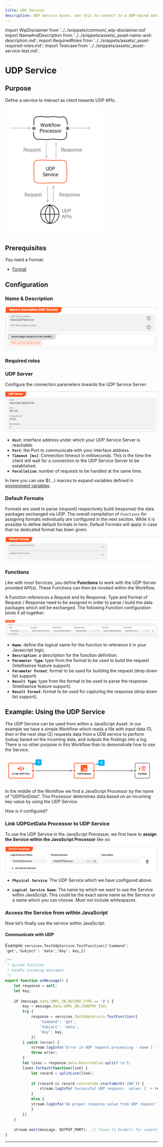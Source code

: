 ```yaml
---
title: UDP Service
description: UDP Service Asset. Use this to connect to a UDP-based data source.
---
```


import WipDisclaimer from '../../snippets/common/_wip-disclaimer.md'
import NameAndDescription from '../../snippets/assets/_asset-name-and-description.md';
import RequiredRoles from '../../snippets/assets/_asset-required-roles.md';
import Testcase from '../../snippets/assets/_asset-service-test.md';

# UDP Service

## Purpose

Define a service to interact as client towards UDP APIs.

![](./.asset-service-udp_images/1718104827977.png "Asset Dependency Graph (Service UDP)")

## Prerequisites

You need a Format:

* [Format](/docs/assets/formats)

## Configuration

### Name & Description

![](./.asset-service-udp_images/1718035266183.png)

<NameAndDescription></NameAndDescription>

### Required roles

<RequiredRoles></RequiredRoles>

### UDP Server

Configure the connection parameters towards the UDP Service Server: 

![](./.asset-service-udp_images/1718118385473.png "UDP Service Server Settings")

* **`Host`**: interface address under which your UDP Service Server is reachable.
* **`Port`**: the Port to communicate with your interface address.
* **`Timeout [ms]`**: Connection timeout in milliseconds. This is the time the client will wait for a connection to the UDP Service Server to be established.
* **`Parallelism`**: number of requests to be handled at the same time.

In here you can use $\{...\} macros to expand variables defined in [environment variables](/docs/assets/resources/asset-resource-environment).

### Default Formats

Formats are used to parse (request) respectively build (response) the data packages exchanged via UDP. 
The overall compilation of `Functions` for assigning formats individually are configured in the next section. While it is possible to define default formats in here.
Default Formats will apply in case that no dedicated format has been given.

![](./.asset-service-udp_images/1718123307446.png)

### Functions

Like with most Services, you define **Functions** to work with the UDP-Server provided API(s).
These Functions can then be invoked within the Workflow.

A Function references a Request and its Response. 
Type and Format of Request / Response need to be assigned in order to parse / build the data packages which will be exchanged. The following Function configuration binds it all together: 

![](./.asset-service-udp_images/1718123368804.png)

* **`Name`**: define the logical name for the function to reference it in your Javascript logic.
* **`Description`**: a description for the function definition.
* **`Parameter Type`**: type from the format to be used to build the request (Intellisense feature support). 
* **`Parameter Format`**: format to be used for building the request (drop down list support)
* **`Result Type`**: type from the format to be used to parse the response (Intellisense feature support).
* **`Result Format`**: format to be used for capturing the response (drop down list support).

## Example: Using the UDP Service

The UDP Service can be used from within a JavaScript Asset.
In our example we have a simple Workflow which reads a file with input data (1), then in the next step (2) requests data from a UDB service to perform lookup based on the incoming data,
and outputs the findings into a log.
There is no other purpose in this Workflow than to demonstrate how to use the Service.

![](./.asset-service-udp_images/1718375340264.png "Example Workflow (Service UDP)")

In the middle of the Workflow we find a JavaScript Processor by the name of “_UDPGetData_”.
This Processor determines data based on an incoming key-value by using the UDP Service.

How is it configured?

### Link UDPGetData Processor to UDP Service

To use the UDP Service in the JavaScript Processor, we first have to **assign the Service within the JavaScript
Processor** like so:

![](./.asset-service-udp_images/1718375667102.png "Link Service to JavaScript Asset (Service UDP)")

* **`Physical Service`**: The UDP Service which we have configured above.

* **`Logical Service Name`**: The name by which we want to use the Service within JavaScript. This could be the
  exact same name as the Service or a name which you can choose. Must not include whitespaces.

### Access the Service from within JavaScript

Now let’s finally use the service within JavaScript:

#### Communicate with UDP

Example: `services.TestUdpService.TestFunction({'Command': 'get','Subject': 'data','Key': key,})`

```javascript
/**
 * System function
 * Handle incoming messages
 */
export function onMessage() {
    let response = null;
    let key;

    if (message.data.SMPL_IN.RECORD_TYPE == 'D') {
        key = message.data.SMPL_IN.COUNTRY_ISO;
        try {
            response = services.TestUdpService.TestFunction({
                'Command': 'get',
                'Subject': 'data',
                'Key': key,
            })
        } catch (error) {
            stream.logInfo('Error in UDP request processing - name [' + error.name + '] and message [' + error.message + ']');
            throw error;
        }
        let lines = response.data.ReturnValue.split('\n');
        lines.forEach(function(line) {
            let record = splitLine(line);

            if (record && record.returnCode.startsWith('200')) {
                stream.logInfo('Successful UDP respons;  value: [' + record.value + '] - retrieved from key: [' + key + ']');
            }
            else {
            stream.logInfo('No proper response value from UDP request'); 
            }
        })
    }

    stream.emit(message, OUTPUT_PORT);  // flows to DevNull for sample purposes
}
```

<Testcase></Testcase>

---

<WipDisclaimer></WipDisclaimer>
